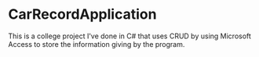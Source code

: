 # CarRecordApplication
  This is a college project I've done in C# that uses CRUD by using Microsoft Access to store the information giving by the program. 

